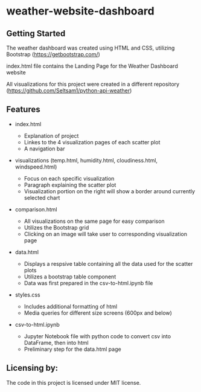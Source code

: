 # weather-website-dashboard

## Getting Started

The weather dashboard was created using HTML and CSS, utilizing Bootstrap (https://getbootstrap.com/)

index.html file contains the Landing Page for the Weather Dashboard website

All visualizations for this project were created in a different repository (https://github.com/Seltsam1/python-api-weather)


## Features

- index.html
  - Explanation of project
  - Linkes to the 4 visualization pages of each scatter plot
  - A navigation bar

- visualizations (temp.html, humidity.html, cloudiness.html, windspeed.html)
  - Focus on each specific visualization
  - Paragraph explaining the scatter plot
  - Visualization portion on the right will show a border around currently selected chart

- comparison.html
  - All visualizations on the same page for easy comparison
  - Utilizes the Bootstrap grid
  - Clicking on an image will take user to corresponding visualization page

- data.html
  - Displays a respsive table containing all the data used for the scatter plots
  - Utilizes a bootstrap table component
  - Data was first prepared in the csv-to-html.ipynb file 

- styles.css
  - Includes additional formatting of html
  - Media queries for different size screens (600px and below)

- csv-to-html.ipynb
  - Jupyter Notebook file with python code to convert csv into DataFrame, then into html
  - Preliminary step for the data.html page

## Licensing by:

The code in this project is licensed under MIT license.
